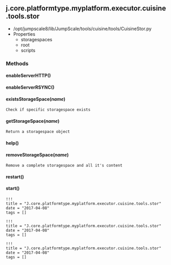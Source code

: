 <!-- toc -->
## j.core.platformtype.myplatform.executor.cuisine.tools.stor

- /opt/jumpscale8/lib/JumpScale/tools/cuisine/tools/CuisineStor.py
- Properties
    - storagespaces
    - root
    - scripts

### Methods

#### enableServerHTTP() 

#### enableServerRSYNC() 

#### existsStorageSpace(*name*) 

```
Check if specific storagespace exists

```

#### getStorageSpace(*name*) 

```
Return a storagespace object

```

#### help() 

#### removeStorageSpace(*name*) 

```
Remove a complete storagespace and all it's content

```

#### restart() 

#### start() 


```
!!!
title = "J.core.platformtype.myplatform.executor.cuisine.tools.stor"
date = "2017-04-08"
tags = []
```

```
!!!
title = "J.core.platformtype.myplatform.executor.cuisine.tools.stor"
date = "2017-04-08"
tags = []
```

```
!!!
title = "J.core.platformtype.myplatform.executor.cuisine.tools.stor"
date = "2017-04-08"
tags = []
```
